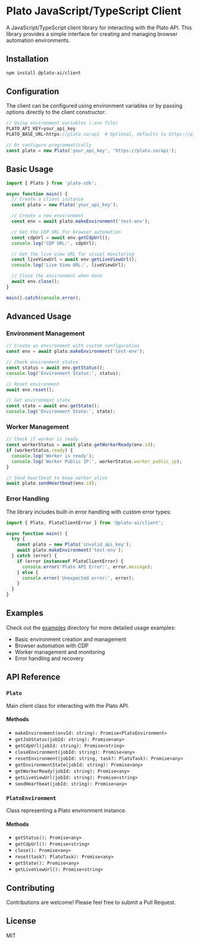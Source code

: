 # Plato JavaScript/TypeScript Client

A JavaScript/TypeScript client library for interacting with the Plato API. This library provides a simple interface for creating and managing browser automation environments.

## Installation

```bash
npm install @plato-ai/client
```

## Configuration

The client can be configured using environment variables or by passing options directly to the client constructor:

```typescript
// Using environment variables (.env file)
PLATO_API_KEY=your_api_key
PLATO_BASE_URL=https://plato.so/api  # Optional, defaults to https://plato.so/api

// Or configure programmatically
const plato = new Plato('your_api_key', 'https://plato.so/api');
```

## Basic Usage

```typescript
import { Plato } from 'plato-sdk';

async function main() {
  // Create a client instance
  const plato = new Plato('your_api_key');

  // Create a new environment
  const env = await plato.makeEnvironment('test-env');

  // Get the CDP URL for browser automation
  const cdpUrl = await env.getCdpUrl();
  console.log('CDP URL:', cdpUrl);

  // Get the live view URL for visual monitoring
  const liveViewUrl = await env.getLiveViewUrl();
  console.log('Live View URL:', liveViewUrl);

  // Close the environment when done
  await env.close();
}

main().catch(console.error);
```

## Advanced Usage

### Environment Management

```typescript
// Create an environment with custom configuration
const env = await plato.makeEnvironment('test-env');

// Check environment status
const status = await env.getStatus();
console.log('Environment Status:', status);

// Reset environment
await env.reset();

// Get environment state
const state = await env.getState();
console.log('Environment State:', state);
```

### Worker Management

```typescript
// Check if worker is ready
const workerStatus = await plato.getWorkerReady(env.id);
if (workerStatus.ready) {
  console.log('Worker is ready');
  console.log('Worker Public IP:', workerStatus.worker_public_ip);
}

// Send heartbeat to keep worker alive
await plato.sendHeartbeat(env.id);
```

### Error Handling

The library includes built-in error handling with custom error types:

```typescript
import { Plato, PlatoClientError } from '@plato-ai/client';

async function main() {
  try {
    const plato = new Plato('invalid_api_key');
    await plato.makeEnvironment('test-env');
  } catch (error) {
    if (error instanceof PlatoClientError) {
      console.error('Plato API Error:', error.message);
    } else {
      console.error('Unexpected error:', error);
    }
  }
}
```

## Examples

Check out the [examples](./examples) directory for more detailed usage examples:
- Basic environment creation and management
- Browser automation with CDP
- Worker management and monitoring
- Error handling and recovery

## API Reference

### `Plato`

Main client class for interacting with the Plato API.

#### Methods

- `makeEnvironment(envId: string): Promise<PlatoEnvironment>`
- `getJobStatus(jobId: string): Promise<any>`
- `getCdpUrl(jobId: string): Promise<string>`
- `closeEnvironment(jobId: string): Promise<any>`
- `resetEnvironment(jobId: string, task?: PlatoTask): Promise<any>`
- `getEnvironmentState(jobId: string): Promise<any>`
- `getWorkerReady(jobId: string): Promise<any>`
- `getLiveViewUrl(jobId: string): Promise<string>`
- `sendHeartbeat(jobId: string): Promise<any>`

### `PlatoEnvironment`

Class representing a Plato environment instance.

#### Methods

- `getStatus(): Promise<any>`
- `getCdpUrl(): Promise<string>`
- `close(): Promise<any>`
- `reset(task?: PlatoTask): Promise<any>`
- `getState(): Promise<any>`
- `getLiveViewUrl(): Promise<string>`

## Contributing

Contributions are welcome! Please feel free to submit a Pull Request.

## License

MIT

